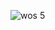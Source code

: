 ![wos 5](https://github.com/papchukev/SQL_solutions/assets/149643273/db564785-c979-4d02-b1ef-a3cac642b507)

